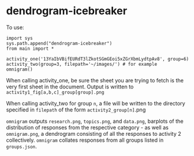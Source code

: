 # dendrogram-icebreaker

To use:

```
import sys
sys.path.append("dendrogram-icebreaker")
from main import *

activity_one('13YaIbVBifEURdT3lZkotSGmGEoi5xZGrXbmLydtpAv8', group=6)
activity_two(group=3, filepath='~/images/') # for example
omnigram()
```

When calling activity_one, be sure the sheet you are trying to fetch is the very first sheet in the document. Output is written to `activity1_fig[a,b,c]_group[group].png`

When calling activity_two for group `n`, a file will be written to the directory specified in `filepath` of the form `activity2_group[n]`.png

`omnigram` outputs `research.png`, `topics.png`, and `data.png`, barplots of the distribution of responses from the respective category - as well as `omnigram.png`, a dendrogram consisting of all the responses to activity 2 collectively. `omnigram` collates responses from all groups listed in `groups.json`. 
